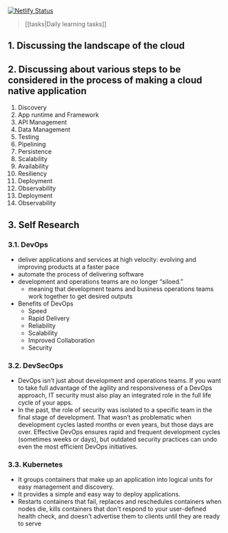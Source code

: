 [![Netlify Status](https://api.netlify.com/api/v1/badges/3e6387b7-5641-4fb4-a0e4-9c7e8451079b/deploy-status)](https://app.netlify.com/sites/meghs-cloud/deploys)

> [[tasks|Daily learning tasks]]


## 1. Discussing the landscape of the cloud

## 2. Discussing about various steps to be considered in the process of making a cloud native application

1. Discovery
2. App runtime and Framework
3. API Management
4. Data Management
5. Testing
6. Pipelining
7. Persistence
8. Scalability
9. Availability
10. Resiliency
11. Deployment
12. Observability
13. Deployment
14. Observability

## 3. Self Research

### 3.1. DevOps

* deliver applications and services at high velocity: evolving and improving products at a faster pace
* automate the process of delivering software
* development and operations teams are no longer “siloed.”
  * meaning that development teams and business operations teams work together to get desired outputs
* Benefits of DevOps
  * Speed
  * Rapid Delivery
  * Reliability
  * Scalability
  * Improved Collaboration
  * Security

### 3.2. DevSecOps

* DevOps isn’t just about development and operations teams. If you want to take full advantage of the agility and responsiveness of a DevOps approach, IT security must also play an integrated role in the full life cycle of your apps.
* In the past, the role of security was isolated to a specific team in the final stage of development. That wasn’t as problematic when development cycles lasted months or even years, but those days are over. Effective DevOps ensures rapid and frequent development cycles (sometimes weeks or days), but outdated security practices can undo even the most efficient DevOps initiatives.

### 3.3. Kubernetes

* It groups containers that make up an application into logical units for easy management and discovery.
* It provides a simple and easy way to deploy applications.
* Restarts containers that fail, replaces and reschedules containers when nodes die, kills containers that don't respond to your user-defined health check, and doesn't advertise them to clients until they are ready to serve
